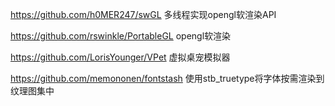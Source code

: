 
https://github.com/h0MER247/swGL  多线程实现opengl软渲染API


https://github.com/rswinkle/PortableGL opengl软渲染


https://github.com/LorisYounger/VPet 虚拟桌宠模拟器


https://github.com/memononen/fontstash 使用stb_truetype将字体按需渲染到纹理图集中
